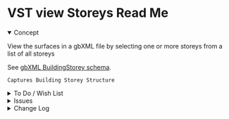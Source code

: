 # VST view Storeys Read Me

<details open >

<summary>Concept</summary>

View the surfaces in a gbXML file by selecting one or more storeys from a list of all storeys

See [gbXML BuildingStorey schema]( http://gbxml.org/schema_doc/6.01/GreenBuildingXML_Ver6.01.html#Link35 ).

	Captures Building Storey Structure

</details>

<details>

<summary>To Do / Wish List</summary>


</details>

<details>

<summary>Issues</summary>


</details>

<details>

<summary>Change Log</summary>

### 2019-07-22 ~ Theo

VST 0.17.01-0vst

* R: First commit
* F: Add link to help from js
* R: Big streamline

Notes

* New GBX.getStoreysJson() really speeds and simplifies the code. A happy thing.

Dealt with

* 2019-07-22 ~ Theo ~ Surface types not working as anticipated

</details>